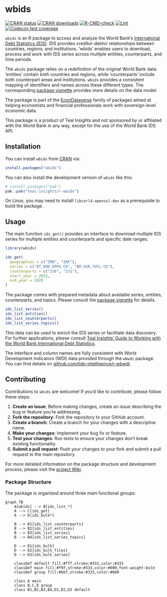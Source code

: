 
<!-- README.md is generated from README.Rmd. Please edit that file -->

# wbids

<!-- badges: start -->

[![CRAN
status](https://www.r-pkg.org/badges/version/wbids)](https://cran.r-project.org/package=wbids)
[![CRAN
downloads](https://cranlogs.r-pkg.org/badges/wbids)](https://cran.r-project.org/package=wbids)
[![R-CMD-check](https://github.com/Teal-Insights/r-wbids/actions/workflows/R-CMD-check.yaml/badge.svg)](https://github.com/Teal-Insights/r-wbids/actions/workflows/R-CMD-check.yaml)
[![Lint](https://github.com/Teal-Insights/r-wbids/actions/workflows/lint.yaml/badge.svg)](https://github.com/Teal-Insights/r-wbids/actions/workflows/lint.yaml)
[![Codecov test
coverage](https://codecov.io/gh/Teal-Insights/r-wbids/graph/badge.svg)](https://app.codecov.io/gh/Teal-Insights/r-wbids)
<!-- badges: end -->

`wbids` is an R package to access and analyze the World Bank’s
[International Debt Statistics
(IDS)](https://www.worldbank.org/en/programs/debt-statistics/ids). IDS
provides creditor-debtor relationships between countries, regions, and
institutions. ‘wbids’ enables users to download, process and work with
IDS series across multiple entities, counterparts, and time periods.

The `wbids` package relies on a redefinition of the original World Bank
data: ‘entities’ contain both countries and regions, while
‘counterparts’ include both counterpart areas and institutions. `wbids`
provides a consistent mapping of identifiers and names across these
different types. The corresponding [package
vignette](https://teal-insights.github.io/r-wbids/articles/data-model.html)
provides more details on the data model.

The package is part of the
[EconDataverse](https://www.econdataverse.org/) family of packages aimed
at helping economists and financial professionals work with
sovereign-level economic data.

This package is a product of Teal Insights and not sponsored by or
affiliated with the World Bank in any way, except for the use of the
World Bank IDS API.

## Installation

You can install `wbids` from
[CRAN](https://CRAN.R-project.org/package=wbids) via:

``` r
install.packages("wbids")
```

You can also install the development version of `wbids` like this:

``` r
# install.packages("pak")
pak::pak("teal-insights/r-wbids")
```

On Linux, you may need to install `libcurl4-openssl-dev` as a
prerequisite to build the package.

## Usage

The main function `ids_get()` provides an interface to download multiple
IDS series for multiple entities and counterparts and specific date
ranges.

``` r
library(wbids)

ids_get(
  geographies = c("ZMB", "ZAF"),
  series = c("DT.DOD.DPPG.CD", "BM.GSR.TOTL.CD"),
  counterparts = c("216", "231"),
  start_year = 2015,
  end_year = 2020
)
```

The package comes with prepared metadata about available series,
entities, counterparts, and topics. Please consult the [package
vignette](https://teal-insights.github.io/r-wbids/articles/data-model.html)
for details.

``` r
ids_list_series()
ids_list_entities()
ids_list_counterparts()
ids_list_series_topics()
```

This data can be used to enrich the IDS series or facilitate data
discovery. For further applications, please consult [Teal Insights’
Guide to Working with the World Bank International Debt
Statistics](https://teal-insights.github.io/teal-insights-guide-to-wbids/).

The interface and column names are fully consistent with World
Development Indicators (WDI) data provided through the `wbwdi` package.
You can find details on
[github.com/tidy-intelligence/r-wbwdi](https://github.com/tidy-intelligence/r-wbwdi).

## Contributing

Contributions to `wbids` are welcome! If you’d like to contribute,
please follow these steps:

1.  **Create an issue**: Before making changes, create an issue
    describing the bug or feature you’re addressing.
2.  **Fork the repository**: Fork the repository to your GitHub account.
3.  **Create a branch**: Create a branch for your changes with a
    descriptive name.
4.  **Make your changes**: Implement your bug fix or feature.
5.  **Test your changes**: Run tests to ensure your changes don’t break
    existing functionality.
6.  **Submit a pull request**: Push your changes to your fork and submit
    a pull request to the main repository.

For more detailed information on the package structure and development
process, please visit the [project
Wiki](https://github.com/Teal-Insights/r-wbids/wiki).

### Package Structure

The package is organized around three main functional groups:

``` mermaid
graph TB
    A[wbids] --> B[ids_list_*]
    A --> C[ids_get]
    A --> D[ids_bulk*]
    
    B --> B1[ids_list_counterparts]
    B --> B2[ids_list_entities] 
    B --> B3[ids_list_series]
    B --> B4[ids_list_series_topics]
    
    D --> D1[ids_bulk]
    D --> D2[ids_bulk_files]
    D --> D3[ids_bulk_series]

    classDef default fill:#fff,stroke:#333,color:#333
    classDef main fill:#f9f,stroke:#333,color:#000,font-weight:bold
    classDef group fill:#bbf,stroke:#333,color:#000

    class A main
    class B,C,D group
    class B1,B2,B3,B4,D1,D2,D3 default
```
